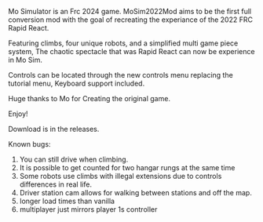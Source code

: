 Mo Simulator is an Frc 2024 game. MoSim2022Mod aims to be the first full conversion mod with the goal of recreating the experiance of the 2022 FRC Rapid React.

Featuring climbs, four unique robots, and a simplified multi game piece system, The chaotic spectacle that was Rapid React can now be experience in Mo Sim.

Controls can be located through the new controls menu replacing the tutorial menu, Keyboard support included.

Huge thanks to Mo for Creating the original game.

Enjoy!

Download is in the releases.

Known bugs:
  1. You can still drive when climbing.
  2. It is possible to get counted for two hangar rungs at the same time
  3. Some robots use climbs with illegal extensions due to controls differences in real life.
  4. Driver station cam allows for walking between stations and off the map.
  5. longer load times than vanilla
  6. multiplayer just mirrors player 1s controller
